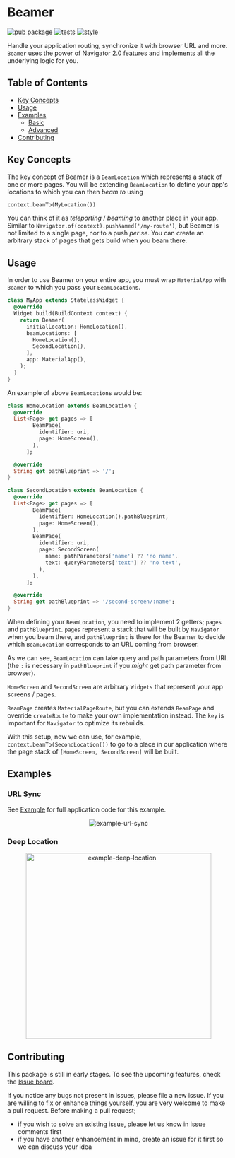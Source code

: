 # Beamer

[![pub package](https://img.shields.io/pub/v/beamer.svg)](https://pub.dev/packages/beamer)
![tests](https://github.com/slovnicki/beamer/workflows/tests/badge.svg)
[![style](https://dart-lang.github.io/linter/lints/style-pedantic.svg)](https://github.com/google/pedantic)

Handle your application routing, synchronize it with browser URL and more. `Beamer` uses the power of Navigator 2.0 features and implements all the underlying logic for you.

## Table of Contents

- [Key Concepts](#key-concepts)
- [Usage](#usage)
- [Examples](#examples)
    - [Basic](#basic)
    - [Advanced](#advanced)
- [Contributing](#contributing)

## Key Concepts

The key concept of Beamer is a `BeamLocation` which represents a stack of one or more pages. You will be extending `BeamLocation` to define your app's locations to which you can then _beam to_ using

```dart
context.beamTo(MyLocation())
```

You can think of it as _teleporting_ / _beaming_ to another place in your app. Similar to `Navigator.of(context).pushNamed('/my-route')`, but Beamer is not limited to a single page, nor to a push _per se_. You can create an arbitrary stack of pages that gets build when you beam there.

## Usage

In order to use Beamer on your entire app, you must wrap `MaterialApp` with `Beamer` to which you pass your `BeamLocation`s.

```dart
class MyApp extends StatelessWidget {
  @override
  Widget build(BuildContext context) {
    return Beamer(
      initialLocation: HomeLocation(),
      beamLocations: [
        HomeLocation(),
        SecondLocation(),
      ],
      app: MaterialApp(),
    );
  }
}
```

An example of above `BeamLocation`s would be:

```dart
class HomeLocation extends BeamLocation {
  @override
  List<Page> get pages => [
        BeamPage(
          identifier: uri,
          page: HomeScreen(),
        ),
      ];

  @override
  String get pathBlueprint => '/';
}

class SecondLocation extends BeamLocation {
  @override
  List<Page> get pages => [
        BeamPage(
          identifier: HomeLocation().pathBlueprint,
          page: HomeScreen(),
        ),
        BeamPage(
          identifier: uri,
          page: SecondScreen(
            name: pathParameters['name'] ?? 'no name',
            text: queryParameters['text'] ?? 'no text',
          ),
        ),
      ];

  @override
  String get pathBlueprint => '/second-screen/:name';
}
```

When defining your `BeamLocation`, you need to implement 2 getters; `pages` and `pathBlueprint`. `pages` represent a stack that will be built by `Navigator` when you beam there, and `pathBlueprint` is there for the Beamer to decide which `BeamLocation` corresponds to an URL coming from browser.

As we can see, `BeamLocation` can take query and path parameters from URI. (the `:` is necessary in `pathBlueprint` if you _might_ get path parameter from browser).

`HomeScreen` and `SecondScreen` are arbitrary `Widgets` that represent your app screens / pages.

`BeamPage` creates `MaterialPageRoute`, but you can extends `BeamPage` and override `createRoute` to make your own implementation instead. The `key` is important for `Navigator` to optimize its rebuilds.

With this setup, now we can use, for example, `context.beamTo(SecondLocation())` to go to a place in our application where the page stack of `[HomeScreen, SecondScreen]` will be built.

## Examples

### URL Sync

See [Example](https://pub.dev/packages/beamer/example) for full application code for this example.

<p align="center">
<img src="https://raw.githubusercontent.com/slovnicki/beamer/master/res/example-url-sync.gif" alt="example-url-sync" style="margin-right:16px;margin-left:16px">

### Deep Location

<p align="center">
<img src="https://raw.githubusercontent.com/slovnicki/beamer/master/res/example-deep-location.gif" alt="example-deep-location" width="420" style="margin-right:16px;margin-left:16px">

## Contributing

This package is still in early stages. To see the upcoming features, check the [Issue board](https://github.com/slovnicki/beamer/issues).

If you notice any bugs not present in issues, please file a new issue. If you are willing to fix or enhance things yourself, you are very welcome to make a pull request. Before making a pull request;

- if you wish to solve an existing issue, please let us know in issue comments first
- if you have another enhancement in mind, create an issue for it first so we can discuss your idea
